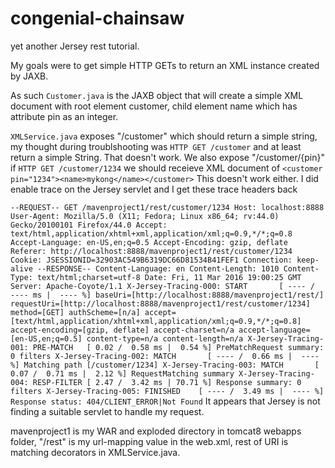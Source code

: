 # congenial-chainsaw
yet another Jersey rest tutorial.

My goals were to get simple HTTP GETs to return an XML instance created by JAXB.

As such `Customer.java` is the JAXB object that will create a simple XML document with root element customer, child element name which has attribute pin as an integer.

`XMLService.java` exposes "/customer" which should return a simple string, my thought during troublshooting was `HTTP GET /customer` and at least return a simple String. That doesn't work. We also expose "/customer/{pin}" if `HTTP GET /customer/1234` we should receieve XML document of
`<customer pin="1234"><name>mykong</name></customer>`
This doesn't work either. I did enable trace on the Jersey servlet and I get these trace headers back

`
--REQUEST--
GET /mavenproject1/rest/customer/1234
Host: localhost:8888
User-Agent: Mozilla/5.0 (X11; Fedora; Linux x86_64; rv:44.0) Gecko/20100101 Firefox/44.0
Accept: text/html,application/xhtml+xml,application/xml;q=0.9,*/*;q=0.8
Accept-Language: en-US,en;q=0.5
Accept-Encoding: gzip, deflate
Referer: http://localhost:8888/mavenproject1/rest/customer/1234
Cookie: JSESSIONID=32903AC549B6319DC66D81534B41FEF1
Connection: keep-alive
--RESPONSE--
Content-Language: en
Content-Length: 1010
Content-Type: text/html;charset=utf-8
Date: Fri, 11 Mar 2016 19:00:25 GMT
Server: Apache-Coyote/1.1
X-Jersey-Tracing-000: START       [ ---- /  ---- ms |  ---- %] baseUri=[http://localhost:8888/mavenproject1/rest/] requestUri=[http://localhost:8888/mavenproject1/rest/customer/1234] method=[GET] authScheme=[n/a] accept=[text/html,application/xhtml+xml,application/xml;q=0.9,*/*;q=0.8] accept-encoding=[gzip, deflate] accept-charset=n/a accept-language=[en-US,en;q=0.5] content-type=n/a content-length=n/a
X-Jersey-Tracing-001: PRE-MATCH   [ 0.02 /  0.58 ms |  0.54 %] PreMatchRequest summary: 0 filters
X-Jersey-Tracing-002: MATCH       [ ---- /  0.66 ms |  ---- %] Matching path [/customer/1234]
X-Jersey-Tracing-003: MATCH       [ 0.07 /  0.71 ms |  2.12 %] RequestMatching summary
X-Jersey-Tracing-004: RESP-FILTER [ 2.47 /  3.42 ms | 70.71 %] Response summary: 0 filters
X-Jersey-Tracing-005: FINISHED    [ ---- /  3.49 ms |  ---- %] Response status: 404/CLIENT_ERROR|Not Found
`
It appears that Jersey is not finding a suitable servlet to handle my request.

mavenproject1 is my WAR and exploded directory in tomcat8 webapps folder, "/rest" is my url-mapping value in the web.xml, rest of URI is matching decorators in XMLService.java.
